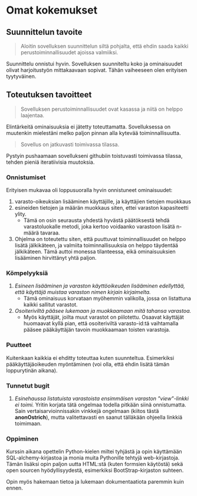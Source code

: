 # Omat kokemukset

## Suunnittelun tavoite

> Aloitin sovelluksen suunnittelun siltä pohjalta, että ehdin saada kaikki perustoiminnallisuudet ajoissa valmiiksi.

Suunnittelu onnistui hyvin. Sovelluksen suunniteltu koko ja ominaisuudet olivat harjoitustyön mittakaavaan sopivat. Tähän vaiheeseen olen erityisen tyytyväinen. 

## Toteutuksen tavoitteet

> Sovelluksen perustoiminnallisuudet ovat kasassa ja niitä on helppo laajentaa.

Elintärkeitä ominaisuuksia ei jätetty toteuttamatta. Sovelluksessa on muutenkin mielestäni melko paljon pinnan alla kytevää toiminnallisuutta.

> Sovellus on jatkuvasti toimivassa tilassa.

Pystyin pushaamaan sovellukseni githubiin toistuvasti toimivassa tilassa, tehden pieniä iteratiivisia muutoksia.

### Onnistumiset

Erityisen mukavaa oli loppusuoralla hyvin onnistuneet ominaisuudet: 

1. varasto-oikeuksian lisääminen käyttäjille, ja käyttäjien tietojen muokkaus
2. esineiden tietojen ja määrän muokkaus siten, ettei varaston kapasiteetti ylity. 
    - Tämä on osin seurausta yhdestä hyvästä päätöksestä tehdä varastoluokalle metodi, joka kertoo voidaanko varastoon lisätä n-määrä tavaraa.
3. Ohjelma on toteutettu siten, että puuttuvat toiminnallisuudet on helppo lisätä jälkikäteen, ja valmiita toiminnallisuuksia on helppo täydentää jälkikäteen. Tämä auttoi monessa tilanteessa, eikä ominaisuuksien lisääminen hirvittänyt yhtä paljon.

### Kömpelyyksiä


1. _Esineen lisääminen ja varaston käyttöoikeuden lisääminen edellyttää, että käyttäjä muistaa varaston nimen kirjain kirjaimelta._ 
    - Tämä ominaisuus korvataan myöhemmin valikolla, jossa on listattuna kaikki sallitut varastot.
2. _Osoiteriviltä pääsee lukemaan ja muokkaamaan mitä tahansa varastoa._ 
    - Myös käyttäjät, joilta muut varastot on piilotettu. Osaavat käyttäjät huomaavat kyllä pian, että osoiteriviltä varasto-id:tä vaihtamalla pääsee pääkäyttäjän tavoin muokkaamaan toisten varastoja.

### Puutteet 

Kuitenkaan kaikkia ei ehditty toteuttaa kuten suunnteltua. Esimerkiksi pääkäyttäjäoikeuden myöntäminen (voi olla, että ehdin lisätä tämän loppurytinän aikana).

### Tunnetut bugit

1. _Esinehaussa listatuista varastoista ensimmäisen varaston "view"-linkki ei toimi._ Yritin korjata tätä ongelmaa todella pitkään siinä onnistumatta. Sain vertaisarvioinnissakin vinkkejä ongelmaan (kiitos tästä __anonOstrich__), mutta valitettavasti en saanut tälläkään ohjeella linkkiä toimimaan.

### Oppiminen

Kurssin aikana opettelin Python-kielen miltei tyhjästä ja opin käyttämään SQL-alchemy-kirjastoa ja monia muita Pythonille tehtyjä web-kirjastoja. Tämän lisäksi opin paljon uutta HTML:stä (kuten formsien käytöstä) sekä open sourcen hyödyllisyydestä, esimerkiksi BootStrap-kirjaston suhteen.

Opin myös hakemaan tietoa ja lukemaan dokumentaatiota paremmin kuin ennen.



